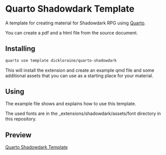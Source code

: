 # Quarto Shadowdark Template

A template for creating material for Shadowdark RPG using [Quarto](https://quarto.org/).

You can create a pdf and a html file from the source document.

## Installing

```bash
quarto use template dickloraine/quarto-shadowdark
```

This will install the extension and create an example qmd file and some additional assets that you can use as a starting place for your material.

## Using

The example file shows and explains how to use this template.

The used fonts are in the _extensions/shadowdark/assets/font directory in this repository.

## Preview

[Quarto Shadowdark Template](https://dickloraine.github.io/quarto-shadowdark/)
